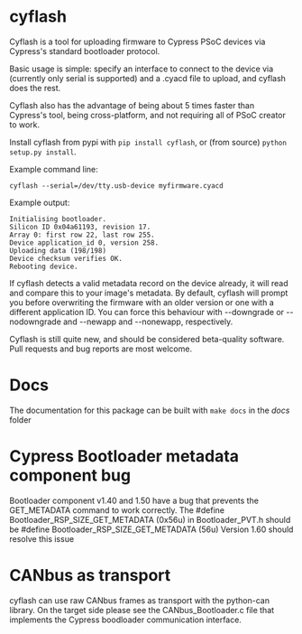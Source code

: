 cyflash
=======

Cyflash is a tool for uploading firmware to Cypress PSoC devices via Cypress's
standard bootloader protocol.

Basic usage is simple: specify an interface to connect to the device via
(currently only serial is supported) and a .cyacd file to upload, and cyflash
does the rest.

Cyflash also has the advantage of being about 5 times faster than Cypress's
tool, being cross-platform, and not requiring all of PSoC creator to work.

Install cyflash from pypi with `pip install cyflash`, or (from source)
`python setup.py install`.

Example command line:

    cyflash --serial=/dev/tty.usb-device myfirmware.cyacd

Example output:

    Initialising bootloader.
    Silicon ID 0x04a61193, revision 17.
    Array 0: first row 22, last row 255.
    Device application_id 0, version 258.
    Uploading data (198/198)
    Device checksum verifies OK.
    Rebooting device.

If cyflash detects a valid metadata record on the device already, it will read
and compare this to your image's metadata. By default, cyflash will prompt you
before overwriting the firmware with an older version or one with a different
application ID. You can force this behaviour with --downgrade or --nodowngrade
and --newapp and --nonewapp, respectively.

Cyflash is still quite new, and should be considered beta-quality software.
Pull requests and bug reports are most welcome.

Docs
=======
The documentation for this package can be built with `make docs` in the *docs* folder


Cypress Bootloader metadata component bug
=========================================
Bootloader component v1.40 and 1.50 have a bug that prevents the GET_METADATA
command to work correctly. The #define Bootloader_RSP_SIZE_GET_METADATA (0x56u)
in Bootloader_PVT.h should be #define Bootloader_RSP_SIZE_GET_METADATA (56u)
Version 1.60 should resolve this issue

CANbus as transport
===================
cyflash can use raw CANbus frames as transport with the python-can library.
On the target side please see the CANbus_Bootloader.c file that implements
the Cypress boodloader communication interface.
